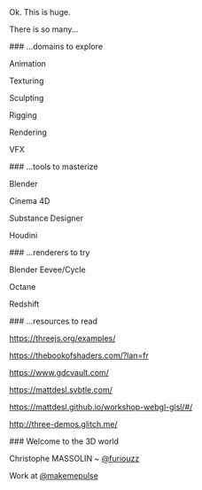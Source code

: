 <slide>
Ok. This is huge.

There is so many...
</slide>

<slide>
### ...domains to explore

Animation <!-- .element: class="fragment fade-up" -->

Texturing <!-- .element: class="fragment fade-up" -->

Sculpting <!-- .element: class="fragment fade-up" -->

Rigging <!-- .element: class="fragment fade-up" -->

Rendering <!-- .element: class="fragment fade-up" -->

VFX <!-- .element: class="fragment fade-up" -->
</slide>

<slide>
### ...tools to masterize

Blender <!-- .element: class="fragment fade-up" -->

Cinema 4D <!-- .element: class="fragment fade-up" -->

Substance Designer <!-- .element: class="fragment fade-up" -->

Houdini <!-- .element: class="fragment fade-up" -->
</slide>

<slide>
### ...renderers to try

Blender Eevee/Cycle <!-- .element: class="fragment fade-up" -->

Octane <!-- .element: class="fragment fade-up" -->

Redshift <!-- .element: class="fragment fade-up" -->
</slide>

<slide>
### ...resources to read

https://threejs.org/examples/ <!-- .element: class="fragment fade-up" -->

https://thebookofshaders.com/?lan=fr <!-- .element: class="fragment fade-up" -->

https://www.gdcvault.com/ <!-- .element: class="fragment fade-up" -->

https://mattdesl.svbtle.com/ <!-- .element: class="fragment fade-up" -->

https://mattdesl.github.io/workshop-webgl-glsl/#/ <!-- .element: class="fragment fade-up" -->

http://three-demos.glitch.me/ <!-- .element: class="fragment fade-up" -->
</slide>

<slide>
### Welcome to the 3D world <!-- .element: class="fragment fade-up" -->

<span>Christophe MASSOLIN ~ [@furiouzz](https://twitter.com/furiouzz)</span>  <!-- .element: class="fragment fade-up" -->

<span>Work at [@makemepulse](https://twitter.com/makemepulse)</span> <!-- .element: class="fragment fade-up" -->
</slide>